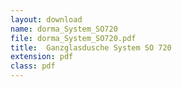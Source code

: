 ```yaml
---
layout: download
name: dorma_System_SO720
file: dorma_System_SO720.pdf
title:  Ganzglasdusche System SO 720
extension: pdf
class: pdf
---
```

